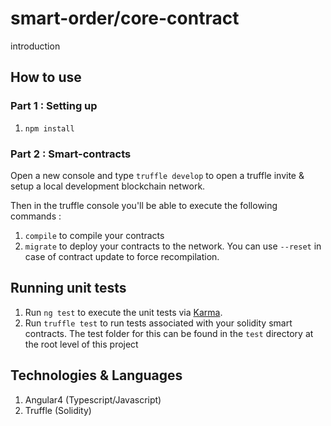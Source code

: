 # smart-order/core-contract

introduction

## How to use
### Part 1 : Setting up
1. `npm install`

### Part 2 : Smart-contracts
Open a new console and type `truffle develop` to open a truffle invite & setup a local development blockchain network.

Then in the truffle console you'll be able to execute the following commands :
1. `compile` to compile your contracts
2. `migrate` to deploy your contracts to the network. 
You can use `--reset` in case of contract update to force recompilation.

## Running unit tests
1. Run `ng test` to execute the unit tests via [Karma](https://karma-runner.github.io).
2. Run `truffle test` to run tests associated with your solidity smart contracts. The test folder for this can be found in the `test` directory at the root level of this project


## Technologies & Languages
1. Angular4 (Typescript/Javascript)
2. Truffle (Solidity)